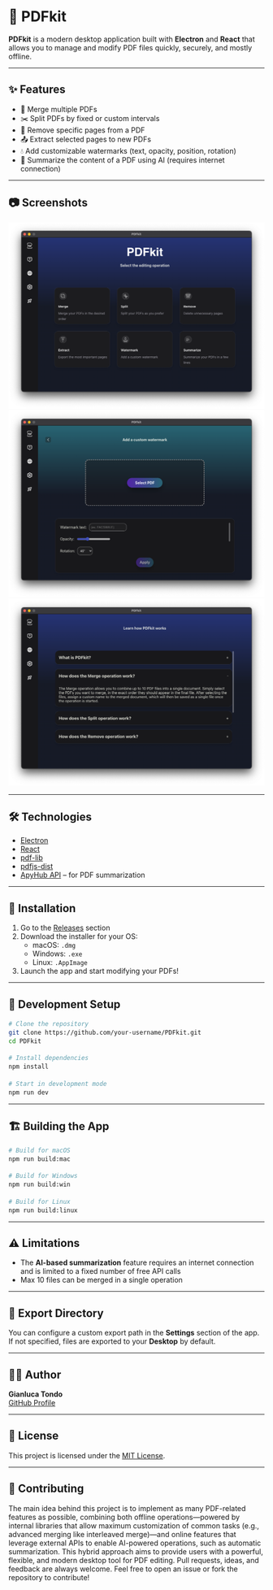 # 📄 PDFkit

**PDFkit** is a modern desktop application built with **Electron** and **React** that allows you to manage and modify PDF files quickly, securely, and mostly offline.

---

## ✨ Features

- 🔗 Merge multiple PDFs
- ✂️ Split PDFs by fixed or custom intervals
- 🧹 Remove specific pages from a PDF
- 📤 Extract selected pages to new PDFs
- 💧 Add customizable watermarks (text, opacity, position, rotation)
- 🧠 Summarize the content of a PDF using AI (requires internet connection)

---

## 📷 Screenshots

![Homepage](./resources/readme_screen1.png)
![Watermark](./resources/readme_screen2.png)
![Help page](./resources/readme_screen3.png)


---

## 🛠 Technologies

- [Electron](https://www.electronjs.org/)
- [React](https://react.dev/)
- [pdf-lib](https://github.com/Hopding/pdf-lib)
- [pdfjs-dist](https://github.com/mozilla/pdf.js)
- [ApyHub API](https://apyhub.com/) – for PDF summarization

---

## 🚀 Installation

1. Go to the [Releases](https://github.com/your-username/PDFkit/releases) section
2. Download the installer for your OS:
   - macOS: `.dmg`
   - Windows: `.exe`
   - Linux: `.AppImage`
3. Launch the app and start modifying your PDFs!

---

## 🧪 Development Setup

```bash
# Clone the repository
git clone https://github.com/your-username/PDFkit.git
cd PDFkit

# Install dependencies
npm install

# Start in development mode
npm run dev
```

---

## 🏗 Building the App

```bash
# Build for macOS
npm run build:mac

# Build for Windows
npm run build:win

# Build for Linux
npm run build:linux
```

---

## ⚠️ Limitations

- The **AI-based summarization** feature requires an internet connection and is limited to a fixed number of free API calls
- Max 10 files can be merged in a single operation

---

## 📁 Export Directory

You can configure a custom export path in the **Settings** section of the app. If not specified, files are exported to your **Desktop** by default.

---

## 🧑‍💻 Author

**Gianluca Tondo**  
[GitHub Profile](https://github.com/gianlu15)

---

## 📜 License

This project is licensed under the [MIT License](./LICENSE).

---

## 🤝 Contributing

The main idea behind this project is to implement as many PDF-related features as possible, combining both offline operations—powered by internal libraries that allow maximum customization of common tasks (e.g., advanced merging like interleaved merge)—and online features that leverage external APIs to enable AI-powered operations, such as automatic summarization.
This hybrid approach aims to provide users with a powerful, flexible, and modern desktop tool for PDF editing.
Pull requests, ideas, and feedback are always welcome. Feel free to open an issue or fork the repository to contribute!
